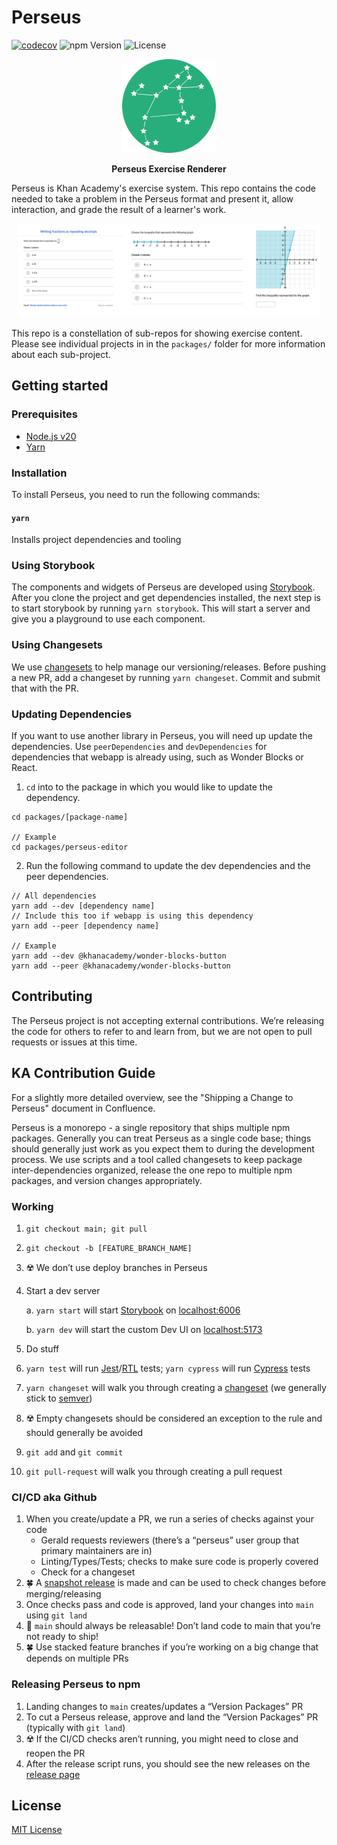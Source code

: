 # Perseus

[![codecov](https://codecov.io/gh/Khan/perseus/branch/main/graph/badge.svg)](https://codecov.io/gh/Khan/perseus)
![npm Version](https://img.shields.io/npm/v/@khanacademy/perseus)
![License](https://img.shields.io/github/license/Khan/perseus)

<p align="center"><img src="logo.png" alt="perseus logo" width="150px"/></p>

<p align="center"><strong>Perseus Exercise Renderer</strong></p>

Perseus is Khan Academy's exercise system. This repo contains the code needed to take a problem in the Perseus format and present it, allow interaction, and grade the result of a learner's work.

<p align="center"><img src="sample.png" alt="sample of Perseus in use" height="150px"/></p>

This repo is a constellation of sub-repos for showing exercise content. Please see individual projects in in the `packages/` folder for more information about each sub-project.

## Getting started

### Prerequisites

- [Node.js v20](https://nodejs.org/en/blog/announcements/v20-release-announce)
- [Yarn](https://yarnpkg.com/lang/en/docs/install/)

### Installation

To install Perseus, you need to run the following commands:

#### `yarn`

Installs project dependencies and tooling

### Using Storybook

The components and widgets of Perseus are developed using [Storybook](https://github.com/storybookjs/storybook). After you clone the project and get dependencies installed, the next step is to start storybook by running `yarn storybook`. This will start a server and give you a playground to use each component.

### Using Changesets

We use [changesets](https://github.com/changesets/changesets) to help manage our versioning/releases. Before pushing a new PR, add a changeset by running `yarn changeset`. Commit and submit that with the PR.

### Updating Dependencies

If you want to use another library in Perseus, you will need up update the dependencies.
Use `peerDependencies` and `devDependencies` for dependencies that webapp is already using, such as
Wonder Blocks or React.

1. `cd` into to the package in which you would like to update the dependency.
```
cd packages/[package-name]

// Example
cd packages/perseus-editor
```

2. Run the following command to update the dev dependencies and the peer dependencies.
```
// All dependencies
yarn add --dev [dependency name]
// Include this too if webapp is using this dependency
yarn add --peer [dependency name]

// Example
yarn add --dev @khanacademy/wonder-blocks-button
yarn add --peer @khanacademy/wonder-blocks-button
```

## Contributing

The Perseus project is not accepting external contributions. We’re releasing the code for others to refer to and learn from, but we are not open to pull requests or issues at this time.

## KA Contribution Guide

For a slightly more detailed overview, see the "Shipping a Change to Perseus" document in Confluence.

Perseus is a monorepo - a single repository that ships multiple npm packages. Generally you can treat Perseus as a single code base; things should generally just work as you expect them to during the development process. We use scripts and a tool called changesets to keep package inter-dependencies organized, release the one repo to multiple npm packages, and version changes appropriately.

### Working

1. `git checkout main; git pull`
2. `git checkout -b [FEATURE_BRANCH_NAME]`
3. ☢️ We don’t use deploy branches in Perseus
4. Start a dev server

    a. `yarn start` will start [Storybook](https://storybook.js.org/) on [localhost:6006](http://localhost:6006)

    b. `yarn dev` will start the custom Dev UI on
    [localhost:5173](http://localhost:5173/)

5. Do stuff
6. `yarn test` will run [Jest](https://jestjs.io/)/[RTL](https://testing-library.com/docs/react-testing-library/intro/) tests; `yarn cypress` will run [Cypress](https://www.cypress.io/) tests
7. `yarn changeset` will walk you through creating a [changeset](https://github.com/changesets/changesets) (we generally stick to [semver](https://semver.org/))
8. ☢️ Empty changesets should be considered an exception to the rule and should generally be avoided
9. `git add` and `git commit`
10. `git pull-request` will walk you through creating a pull request

### CI/CD aka Github

1. When you create/update a PR, we run a series of checks against your code
    - Gerald requests reviewers (there’s a “perseus” user group that primary maintainers are in)
    - Linting/Types/Tests; checks to make sure code is properly covered
    - Check for a changeset
2. 🍀 A [snapshot release](https://github.com/changesets/changesets/blob/main/docs/snapshot-releases.md) is made and can be used to check changes before merging/releasing
3. Once checks pass and code is approved, land your changes into `main` using `git land`
4. 🚨 `main` should always be releasable! Don’t land code to main that you’re not ready to ship!
5. 🍀 Use stacked feature branches if you’re working on a big change that depends on multiple PRs

### Releasing Perseus to npm

1. Landing changes to `main` creates/updates a “Version Packages” PR
2. To cut a Perseus release, approve and land the “Version Packages” PR
   (typically with `git land`)
3. ☢️ If the CI/CD checks aren’t running, you might need to close and reopen the PR
4. After the release script runs, you should see the new releases on the [release page](https://github.com/Khan/perseus/releases)

## License

[MIT License](http://opensource.org/licenses/MIT)
